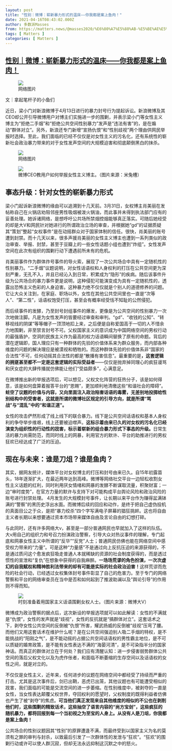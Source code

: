```yaml
---
layout: post
title: "性别｜微博：崭新暴力形式的温床——你我都是案上鱼肉！"
date: 2021-04-16T08:43:02.000Z
author: 多数派Masses
from: https://matters.news/@masses2020/%E6%80%A7%E5%88%AB-%E5%BE%AE%E5%8D%9A-%E5%B4%AD%E6%96%B0%E6%9A%B4%E5%8A%9B%E5%BD%A2%E5%BC%8F%E7%9A%84%E6%B8%A9%E5%BA%8A-%E4%BD%A0%E6%88%91%E9%83%BD%E6%98%AF%E6%A1%88%E4%B8%8A%E9%B1%BC%E8%82%89-bafyreic23h7i6jkclrdisi4hyp2byepvcfdmcb4i7aqp72edtdmc5abpky
tags: [ Matters ]
categories: [ Matters ]
---
```

<!--1618562582000-->
[性别｜微博：崭新暴力形式的温床——你我都是案上鱼肉！](https://matters.news/@masses2020/%E6%80%A7%E5%88%AB-%E5%BE%AE%E5%8D%9A-%E5%B4%AD%E6%96%B0%E6%9A%B4%E5%8A%9B%E5%BD%A2%E5%BC%8F%E7%9A%84%E6%B8%A9%E5%BA%8A-%E4%BD%A0%E6%88%91%E9%83%BD%E6%98%AF%E6%A1%88%E4%B8%8A%E9%B1%BC%E8%82%89-bafyreic23h7i6jkclrdisi4hyp2byepvcfdmcb4i7aqp72edtdmc5abpky)
------

<div>
<figure class="image"><img src="https://assets.matters.news/embed/0cf16b0d-a431-4802-96b2-93586f57b4ec.jpeg" data-asset-id="0cf16b0d-a431-4802-96b2-93586f57b4ec" referrerpolicy="no-referrer"><figcaption><span>网络图片</span></figcaption></figure><p>文｜拿起笔杆子的小鱼们</p><p>近日，梁小门对新浪微博于4月13日进行的暴力封号行为提起诉讼。新浪微博及其CEO却公开引导微博用户对博主们实施进一步的围剿，并表示梁小门等女性主义博主为“拒绝二手烟”和“拒绝公共空间性别暴力”发声是“违法有害”的，是在煽动“群体对立”。另外，新浪还专门新增“宣扬仇恨”和“性别歧视”两个理由供网民举报时选择。至此，我们面临的已经不仅仅是对女性主义的污名化，还有系统性的崭新社会政治暴力带来的对于女性发声空间的大规模迫害和彻底颠倒黑白的抹杀。</p><figure class="image"><img src="https://assets.matters.news/embed/f8ac4abd-62b2-49bc-9df1-f827fa0c7ffe.jpeg" data-asset-id="f8ac4abd-62b2-49bc-9df1-f827fa0c7ffe" referrerpolicy="no-referrer"><figcaption><span>网络图片</span></figcaption></figure><figure class="image"><img src="https://assets.matters.news/embed/72bb0746-27d8-4de5-b22a-8798f3b58eff.jpeg" data-asset-id="72bb0746-27d8-4de5-b22a-8798f3b58eff" referrerpolicy="no-referrer"><figcaption><span>微博CEO教用户如何举报女性主义博主。（图片来源：米兔槽）</span></figcaption></figure><h2><strong>事态升级：针对女性的崭新暴力形式</strong></h2><p>梁小门起诉新浪微博的缘由可以追溯到十几天前。3月31日，女权博主肖美丽在发帖称自己在火锅店劝阻邻座男性吸烟被泼火锅油，而此事并未得到执法部门应有的妥善处理。她诉诸网络，是想呼吁公共场所禁烟控烟能够真正落实。可随后她经受的却是大V和网民针对她进行的所谓政治立场的审查，并根据她“gd”的证据质疑其“策划”整起“女权事件”是在动摇群众对于国家体制的信任。很快，肖美丽的账号遭到封禁。而十几天以来，很多声援肖美丽的女性主义博主也遭到一系列类似的政治审查、举报、封禁，甚至于豆瓣上的一些女性话题小组也遭到“炸组”。女性发声空间在此次有组织的围剿行动下遭遇前所未有的危机。</p><p>肖美丽事件作为群体炸号事件的导火索，展现了一次公共场合中具有一定随机性的性别暴力。“二手烟”议题说明，对女性话语权和人身权利的打压在公共空间更为深刻严重，无孔不入，并且已经沁入到日常，积累成为“隐形”的疾病。随后该事件升级为公共场合的暴力事件更是说明，这种侵犯可能演变成为具有一定随机性的，透露出恐怖主义色彩的人身迫害。这种暴力绝不仅仅就是个别人的道德修养的问题。它让大众关注到，在家庭、职场以外，女性在其他公共空间里也一直是“次等人”、“第二性”，话语权饱受打压，甚至会有概率经受恬不知耻的公然侵犯。</p><p>而后续事件的发酵，乃至封号封组事件的爆发，更像是为公共空间的性别暴力一次次地做注脚。凡是为女性发声的皆要经过审查和审判。“gd”、“收钱的公知”、“转移视线的阴谋”等等帽子一顶顶地扣上来，之后便是自称爱国高于一切的人不惜余力地围剿，非至禁言封号不可。父权国家主义的意识成为中国网络空间的男权行动的最强盾护，空洞的民族主义作为最高的权力话语瞬间替换了原有的命题。背后的潜在逻辑即，国人理应只有一种群体的先验的价值体系来为群众服务，而内部各种维度的问题的解决理应是被漠视和牺牲的。而这种群体先验的价值体系非“国家的合法性”不可，任何动摇其合法性的都是“散播有害信息”。最重要的是<strong>，这套逻辑的拥趸甚至都不一定是这套逻辑的实际受益者</strong>——仅仅是抛弃掉同理心的疯狂谩骂和厌女症的大肆传播就仿佛能让他们“受益颇多”，心满意足。</p><p>在微博推出新的举报选项后，可以想见，父权文化阵营的狂热分子，该是如何得意，该是如何盘算着报答平台的“恩赐”，更加顺利地清缴这些“和谐社会的障碍”。<strong>蛀空了议题的价值与内容，又向里面注入政治陷害话语的毒雾，无差别地投掷给性别结构中的受害者，这就是所谓的微博社区规定的引导方向，就是所谓“骂战”与“混乱”中的“和谐正道”。</strong></p><p>女性的攻击俨然形成了线上线下的联合暴力。线下是公共空间话语权和基本人身权利的争夺举步维艰，线上还要被迫噤声。<strong>这标示着由来已久的对女权的污名化已经演变为组织性的行动性的戕害，标示着崭新的组合暴力形式下事态的升级。</strong>日常生活的暴力尚需防范，而同时线上的网暴，利用官方的默许、平台的助推进行的男权狂欢已经达成了广泛的压迫。</p><h2><strong>现在与未来：谁是刀俎？谁是鱼肉？</strong></h2><p>其实，据网友统计，媒体平台对女权博主的打压和封号由来已久。自15年初露苗头，18年逐渐扩大，在最近两年达到高峰。微博等网络社交平台一边轻松收割女性主义话题的红利，同时利用厌女情绪和网暴的发酵不断谋取流量，积聚财富；一边“审时度势”，在官方力量的默许与支持下对可能构成平台舆论风险和政治风险的账号进行封禁处理。 4月发生的大规模封号事件，让长期以来平台作为赚得盆满钵满的“警察”的黑历史浮出水面。而微博后续的回应和动作，是终于把自己虚伪投机的真面目公之于众，是把“暴力绞杀”四个字写满电子屏幕的猖狂挑衅。这也将自由主义者长期以来想要通过资本市场带来媒体自由及言论自由的幻想打碎。</p><p>与此同时，还有许多网络大v，甚至是一部分普通网民也早就加入了这样的队伍。大v用自己的组织力和号召力扮演政治警察，引导大众对热议事件的理解，专门起底和网暴女性主义中所谓的“反华”“反党”人士；普通网民仿佛也能在网络空间中感受权力带来的“力量”。可是这种“力量感”不是通过向上反抗压迫的来源获得的，不是通过质问这个愈发疯狂吸走普通人本就稀缺的资源的社会制度获得的，而是透过惯性的宣泄和“复仇”在想象中获得的自我麻醉。<strong>一场场荒谬的角色扮演，一次次虚幻的自我赋权和精神胜利法带来的却有可能是实际的社会政治迫害！</strong>这样荒谬而危险的社会行动，已经透过女权集体封号事件彰显了自己的危害力。至于专门的网络警察和平台的网络审查员在当中是否和如何起到了推波助澜以及”舆论引导”的作用则不得而知。</p><figure class="image"><img src="https://assets.matters.news/embed/fe6c768c-fc5c-4878-bc0b-448c4187ac19.png" data-asset-id="fe6c768c-fc5c-4878-bc0b-448c4187ac19" referrerpolicy="no-referrer"><figcaption><span>时刻准备着用国家主义话语围剿女权人士。（图片来源：微博大V）</span></figcaption></figure><p>微博成为政治警察的据点后，这次新设的举报选项就可以如此解读：女性的不满就是“仇恨”，女性的发声就是“歧视”，女性的反抗就是“搞群体对立”。这套话术之下，剥夺女性公共空间的反倒被“仇恨”所害，耀武扬威的反倒被“歧视”压弯了腰。而他们又用这套话术在维护什么呢？是在公共空间强迫别人吸二手烟的特权，是不能挑战的“阳刚之气”，是不能动摇的占据公共空间话语权的男性霸主地位，是不可以质疑的婚育政策，是不能有女性表达不满的“海晏河清”，是不可染指半分的国家神话。而真正的群体对立在于何处？我们应有清醒认知：进一步侵害弱势群体公共空间的落后父权文化以及为虎作伥者，和面临不断萎缩的生存空间以及话语权的女性之间，就是对立的。</p><p>不仅仅是女性主义，近年来，任何进步的议题在网络空间中都经受了持续而严重的打击。尤其是这次事件后，剑已出鞘，恶虎已出笼，其他议题也有可能遭受相似的戕害，我们面临的可能是交流空间的进一步萎缩。在性别维度中，被剥夺的一直是女性，当女性表达颠覆父权世界，夺回权利的愿望时，父权制度的既得利益者仿佛也产生了被“剥夺”的焦虑。<strong>可当他们真正发现来自其他维度的相似的不公也在剥削他们时，这些围剿的精致话术，这些抽空了语言内容的“尚方宝剑”，这些疯狂的随机暴力，都将回报到每一个当初视之为至宝的人身上。从没有人是刀俎，你我都是案上鱼肉！</strong></p><p>公共场合的性别议题因其“性别”的原罪遭逢不满，而最终受到以国家主义为名的莫须有之罪的审判与封杀，以致最后引发了一次群体性的发泄与“狂欢”。“狂欢”的围剿行动或许可以使人群沉寂，但却无法永远抑制这沉默之中的怒火。</p>
</div>
